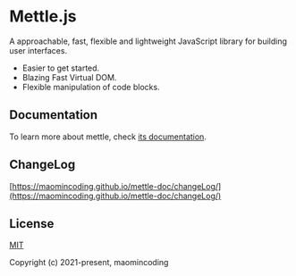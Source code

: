 # Mettle.js

A approachable, fast, flexible and lightweight JavaScript library for building user interfaces.

- Easier to get started.
- Blazing Fast Virtual DOM.
- Flexible manipulation of code blocks.

## Documentation

To learn more about mettle, check [its documentation](https://maomincoding.github.io/mettle-doc/).

## ChangeLog

[https://maomincoding.github.io/mettle-doc/changeLog/](https://maomincoding.github.io/mettle-doc/changeLog/)

## License

[MIT](http://opensource.org/licenses/MIT)

Copyright (c) 2021-present, maomincoding
